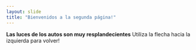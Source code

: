 ```yaml
---
layout: slide
title: "Bienvenidos a la segunda página!"
---
```

**Las luces de los autos son muy resplandecientes**
Utiliza la flecha hacia la izquierda para volver!
